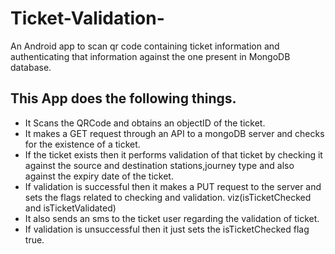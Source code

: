 # Ticket-Validation-
An Android app to scan qr code containing ticket information and authenticating that information against the one present in MongoDB database.
## This App does the following things.
* It Scans the QRCode and obtains an objectID of the ticket. 
* It makes a GET request through an API to a mongoDB server and checks for the existence of a ticket.
* If the ticket exists then it performs validation of that ticket by checking it against the source and destination stations,journey type and also against the
expiry date of the ticket.
* If validation is successful then it makes a PUT request to the server and sets the flags related to checking and validation. viz(isTicketChecked and isTicketValidated)
* It also sends an sms to the ticket user regarding the validation of ticket.
* If validation is unsuccessful then it just sets the isTicketChecked flag true.
